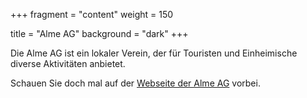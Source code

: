 +++
fragment = "content"
weight = 150

title = "Alme AG"
background = "dark"
+++

Die Alme AG ist ein lokaler Verein, der für Touristen 
und Einheimische diverse Aktivitäten anbietet.

Schauen Sie doch mal auf der [Webseite der Alme AG](https://alme-info.de) vorbei.  